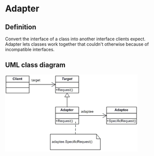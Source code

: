 # Adapter

## Definition
Convert the interface of a class into another interface clients expect. Adapter lets classes work together that couldn't otherwise because of incompatible interfaces.
<BR>

## UML class diagram
![GitHub Logo](../../../Documentations/Images/DesignPatterns/adapter.gif)
